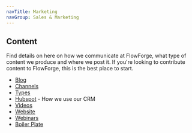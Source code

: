 ```yaml
---
navTitle: Marketing
navGroup: Sales & Marketing
---
```


## Content
Find details on here on how we communicate at FlowForge, what type of content we produce and where we post it.
If you're looking to contribute content to FlowForge, this is the best place to start.

- [Blog](./blog.md)
- [Channels](./channels.md)
- [Types](./types.md)
- [Hubspot](./hubspot.md) - How we use our CRM
- [Videos](./videos.md)
- [Website](./website.md)
- [Webinars](./webinars.md)
- [Boiler Plate](./boilerplate.md)
